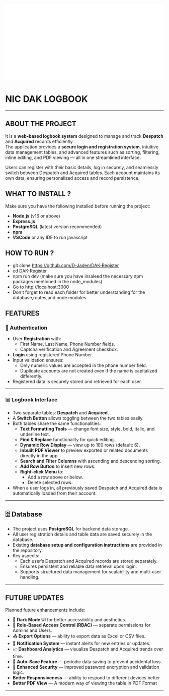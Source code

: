 ![logo](https://github.com/D-Jaden/DAK-Register/blob/main/public/images/NIC-Logo-white.png)
# NIC DAK LOGBOOK

--------------------------------------------------------
## ABOUT THE PROJECT 
It is a **web-based logbook system** designed to manage and track **Despatch** and **Acquired** records efficiently.  
The application provides a **secure login and registration system**, intuitive data management tables, and advanced features such as sorting, filtering, inline editing, and PDF viewing — all in one streamlined interface.  

Users can register with their basic details, log in securely, and seamlessly switch between Despatch and Acquired tables. Each account maintains its own data, ensuring personalized access and record persistence.

## WHAT TO INSTALL ?
Make sure you have the following installed before running the project:  

- **Node.js** (v16 or above)
- **Express.js**
- **PostgreSQL** (latest version recommended)  
- **npm**
- **VSCode** or any IDE to run javascript 

## HOW TO RUN ?
- git clone https://github.com/D-Jaden/DAK-Register
- cd DAK-Register
- npm run dev (make sure you have insaleed the necessary npm packages mentioned in the node_modules)
- Go to http://localhost:3000
- Don't forget to read each folder for better understanding for the database,routes,and node modules 

## FEATURES
### 🔐 Authentication  
- User **Registration** with:
  - First Name, Last Name, Phone Number fields.
  - Captcha verification and Agreement checkbox.
- **Login** using registered Phone Number.
- Input validation ensures:
  - Only numeric values are accepted in the phone number field.
  - Duplicate accounts are not created even if the name is capitalized differently.
- Registered data is securely stored and retrieved for each user.

---

### 📊 Logbook Interface  
- Two separate tables: **Despatch** and **Acquired**.
- A **Switch Button** allows toggling between the two tables easily.
- Both tables share the same functionalities:
  - **Text Formatting Tools** — change font size, style, bold, italic, and underline text.
  - **Find & Replace** functionality for quick editing.
  - **Dynamic Row Display** — view up to 100 rows (default: 6).
  - **Inbuilt PDF Viewer** to preview exported or related documents directly in the app.
  - **Search and Filter Columns** with ascending and descending sorting.
  - **Add Row Button** to insert new rows.
  - **Right-click Menu** to:
    - Add a row above or below.
    - Delete selected rows.
- When a user logs in, all previously saved Despatch and Acquired data is automatically loaded from their account.

---

## 🗄️ Database  

- The project uses **PostgreSQL** for backend data storage.  
- All user registration details and table data are saved securely in the database.  
- Existing **database setup and configuration instructions** are provided in the repository.  
- Key aspects:
  - Each user’s Despatch and Acquired records are stored separately.
  - Ensures persistent and reliable data retrieval upon login.
  - Supports structured data management for scalability and multi-user handling.

---

## FUTURE UPDATES

Planned future enhancements include:

- 🌙 **Dark Mode UI** for better accessibility and aesthetics.  
- 👥 **Role-Based Access Control (RBAC)** — separate permissions for Admins and Users.  
- 📤 **Export Options** — ability to export data as Excel or CSV files.  
- 🔔 **Notification System** — instant alerts for new entries or updates.  
- 📈 **Dashboard Analytics** — visualize Despatch and Acquired trends over time.  
- 💾 **Auto-Save Feature** — periodic data saving to prevent accidental loss.  
- 🧩 **Enhanced Security** — improved password encryption and validation logic.
- **Better Responsiveness** — ability to respond to different devices better
- **Better PDF View** — A modern way of viewing the table in PDF Format 

---
